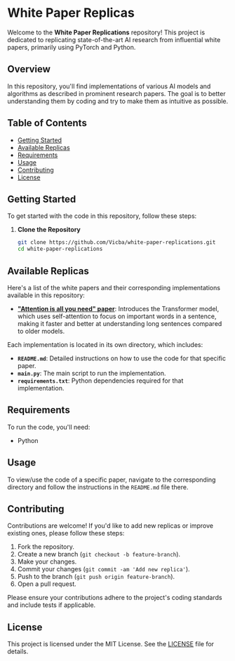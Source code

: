 # White Paper Replicas

Welcome to the **White Paper Replications** repository! This project is dedicated to replicating state-of-the-art AI research from influential white papers, primarily using PyTorch and Python.

## Overview

In this repository, you'll find implementations of various AI models and algorithms as described in prominent research papers. The goal is to better understanding them by coding and try to make them as intuitive as possible.

## Table of Contents

- [Getting Started](#getting-started)
- [Available Replicas](#available-replicas)
- [Requirements](#requirements)
- [Usage](#usage)
- [Contributing](#contributing)
- [License](#license)

## Getting Started

To get started with the code in this repository, follow these steps:

1. **Clone the Repository**

   ```bash
   git clone https://github.com/Vicba/white-paper-replications.git
   cd white-paper-replications
   ```

## Available Replicas

Here's a list of the white papers and their corresponding implementations available in this repository:

- **["Attention is all you need" paper](https://arxiv.org/abs/1706.03762)**: Introduces the Transformer model, which uses self-attention to focus on important words in a sentence, making it faster and better at understanding long sentences compared to older models.
<!-- - **[Paper Title 2](link-to-paper)**: Brief description of the implementation.
- **[Paper Title 3](link-to-paper)**: Brief description of the implementation. -->

Each implementation is located in its own directory, which includes:

- **`README.md`**: Detailed instructions on how to use the code for that specific paper.
- **`main.py`**: The main script to run the implementation.
- **`requirements.txt`**: Python dependencies required for that implementation.
<!-- - **`data/`**: Dataset and other necessary files (if applicable). -->

## Requirements

To run the code, you'll need:

- Python

## Usage

To view/use the code of a specific paper, navigate to the corresponding directory and follow the instructions in the `README.md` file there. 

## Contributing

Contributions are welcome! If you'd like to add new replicas or improve existing ones, please follow these steps:

1. Fork the repository.
2. Create a new branch (`git checkout -b feature-branch`).
3. Make your changes.
4. Commit your changes (`git commit -am 'Add new replica'`).
5. Push to the branch (`git push origin feature-branch`).
6. Open a pull request.

Please ensure your contributions adhere to the project's coding standards and include tests if applicable.

## License

This project is licensed under the MIT License. See the [LICENSE](LICENSE) file for details.